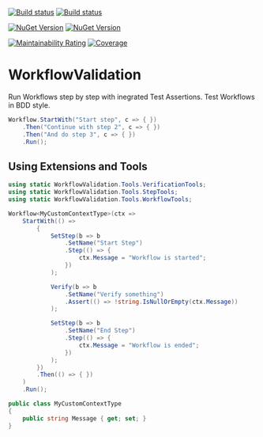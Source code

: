 [![Build status](https://img.shields.io/appveyor/build/chriswalpen/WorkflowValidation/main?label=Main&logo=appveyor&style=for-the-badge)](https://ci.appveyor.com/project/chriswalpen/WorkflowValidation/branch/main)
[![Build status](https://img.shields.io/appveyor/build/chriswalpen/WorkflowValidation/dev?label=Dev&logo=appveyor&style=for-the-badge)](https://ci.appveyor.com/project/chriswalpen/WorkflowValidation/branch/dev)
  
[![NuGet Version](https://img.shields.io/nuget/v/WorkflowValidation.svg?style=for-the-badge&label=Latest)](https://www.nuget.org/packages/WorkflowValidation/)
[![NuGet Version](https://img.shields.io/nuget/vpre/WorkflowValidation.svg?style=for-the-badge&label=RC)](https://www.nuget.org/packages/WorkflowValidation/)
  
[![Maintainability Rating](https://sonarcloud.io/api/project_badges/measure?project=WickedFlame_WorkflowValidation&metric=sqale_rating)](https://sonarcloud.io/summary/new_code?id=WickedFlame_WorkflowValidation)
[![Coverage](https://sonarcloud.io/api/project_badges/measure?project=WickedFlame_WorkflowValidation&metric=coverage)](https://sonarcloud.io/summary/new_code?id=WickedFlame_WorkflowValidation)

# WorkflowValidation
Run Workflows step by step with inegrated Test Assertions. 
Test Workflows in BDD style.


```csharp
Workflow.StartWith("Start step", c => { })
    .Then("Continue with step 2", c => { })
    .Then("And do step 3", c => { })
    .Run();
```
  
## Using Extensions and Tools
```csharp
using static WorkflowValidation.Tools.VerificationTools;
using static WorkflowValidation.Tools.StepTools;
using static WorkflowValidation.Tools.WorkflowTools;

Workflow<MyCustomContextType>(ctx =>
    StartWith(() =>
        {
            SetStep(b => b
                .SetName("Start Step")
                .Step(() => {
                    ctx.Message = "Workflow is started";
                })
            );

            Verify(b => b
                .SetName("Verify something")
                .Assert(() => !string.IsNullOrEmpty(ctx.Message))
            );

            SetStep(b => b
                .SetName("End Step")
                .Step(() => {
                    ctx.Message = "Workflow is ended";
                })
            );
        })
        .Then(() => { })
    )
    .Run();

public class MyCustomContextType
{
    public string Message { get; set; }
}
```